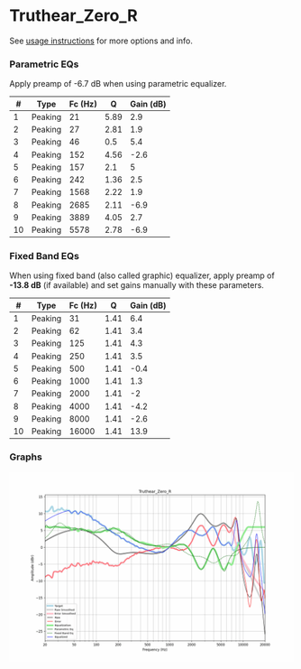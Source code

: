 # Truthear_Zero_R
See [usage instructions](https://github.com/jaakkopasanen/AutoEq#usage) for more options and info.

### Parametric EQs
Apply preamp of -6.7 dB when using parametric equalizer.

|   # | Type    |   Fc (Hz) |    Q |   Gain (dB) |
|-----|---------|-----------|------|-------------|
|   1 | Peaking |        21 | 5.89 |         2.9 |
|   2 | Peaking |        27 | 2.81 |         1.9 |
|   3 | Peaking |        46 | 0.5  |         5.4 |
|   4 | Peaking |       152 | 4.56 |        -2.6 |
|   5 | Peaking |       157 | 2.1  |         5   |
|   6 | Peaking |       242 | 1.36 |         2.5 |
|   7 | Peaking |      1568 | 2.22 |         1.9 |
|   8 | Peaking |      2685 | 2.11 |        -6.9 |
|   9 | Peaking |      3889 | 4.05 |         2.7 |
|  10 | Peaking |      5578 | 2.78 |        -6.9 |

### Fixed Band EQs
When using fixed band (also called graphic) equalizer, apply preamp of **-13.8 dB** (if available) and set gains manually with these parameters.

|   # | Type    |   Fc (Hz) |    Q |   Gain (dB) |
|-----|---------|-----------|------|-------------|
|   1 | Peaking |        31 | 1.41 |         6.4 |
|   2 | Peaking |        62 | 1.41 |         3.4 |
|   3 | Peaking |       125 | 1.41 |         4.3 |
|   4 | Peaking |       250 | 1.41 |         3.5 |
|   5 | Peaking |       500 | 1.41 |        -0.4 |
|   6 | Peaking |      1000 | 1.41 |         1.3 |
|   7 | Peaking |      2000 | 1.41 |        -2   |
|   8 | Peaking |      4000 | 1.41 |        -4.2 |
|   9 | Peaking |      8000 | 1.41 |        -2.6 |
|  10 | Peaking |     16000 | 1.41 |        13.9 |

### Graphs
![](./Truthear_Zero_R.png)
